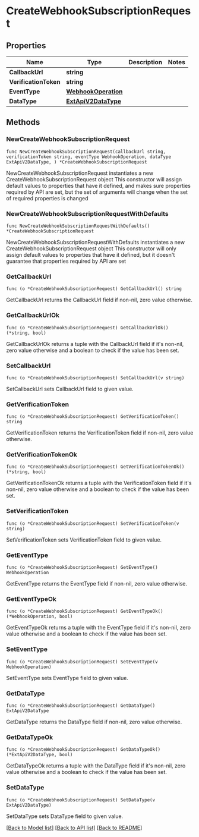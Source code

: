 # CreateWebhookSubscriptionRequest

## Properties

Name | Type | Description | Notes
------------ | ------------- | ------------- | -------------
**CallbackUrl** | **string** |  | 
**VerificationToken** | **string** |  | 
**EventType** | [**WebhookOperation**](WebhookOperation.md) |  | 
**DataType** | [**ExtApiV2DataType**](ExtApiV2DataType.md) |  | 

## Methods

### NewCreateWebhookSubscriptionRequest

`func NewCreateWebhookSubscriptionRequest(callbackUrl string, verificationToken string, eventType WebhookOperation, dataType ExtApiV2DataType, ) *CreateWebhookSubscriptionRequest`

NewCreateWebhookSubscriptionRequest instantiates a new CreateWebhookSubscriptionRequest object
This constructor will assign default values to properties that have it defined,
and makes sure properties required by API are set, but the set of arguments
will change when the set of required properties is changed

### NewCreateWebhookSubscriptionRequestWithDefaults

`func NewCreateWebhookSubscriptionRequestWithDefaults() *CreateWebhookSubscriptionRequest`

NewCreateWebhookSubscriptionRequestWithDefaults instantiates a new CreateWebhookSubscriptionRequest object
This constructor will only assign default values to properties that have it defined,
but it doesn't guarantee that properties required by API are set

### GetCallbackUrl

`func (o *CreateWebhookSubscriptionRequest) GetCallbackUrl() string`

GetCallbackUrl returns the CallbackUrl field if non-nil, zero value otherwise.

### GetCallbackUrlOk

`func (o *CreateWebhookSubscriptionRequest) GetCallbackUrlOk() (*string, bool)`

GetCallbackUrlOk returns a tuple with the CallbackUrl field if it's non-nil, zero value otherwise
and a boolean to check if the value has been set.

### SetCallbackUrl

`func (o *CreateWebhookSubscriptionRequest) SetCallbackUrl(v string)`

SetCallbackUrl sets CallbackUrl field to given value.


### GetVerificationToken

`func (o *CreateWebhookSubscriptionRequest) GetVerificationToken() string`

GetVerificationToken returns the VerificationToken field if non-nil, zero value otherwise.

### GetVerificationTokenOk

`func (o *CreateWebhookSubscriptionRequest) GetVerificationTokenOk() (*string, bool)`

GetVerificationTokenOk returns a tuple with the VerificationToken field if it's non-nil, zero value otherwise
and a boolean to check if the value has been set.

### SetVerificationToken

`func (o *CreateWebhookSubscriptionRequest) SetVerificationToken(v string)`

SetVerificationToken sets VerificationToken field to given value.


### GetEventType

`func (o *CreateWebhookSubscriptionRequest) GetEventType() WebhookOperation`

GetEventType returns the EventType field if non-nil, zero value otherwise.

### GetEventTypeOk

`func (o *CreateWebhookSubscriptionRequest) GetEventTypeOk() (*WebhookOperation, bool)`

GetEventTypeOk returns a tuple with the EventType field if it's non-nil, zero value otherwise
and a boolean to check if the value has been set.

### SetEventType

`func (o *CreateWebhookSubscriptionRequest) SetEventType(v WebhookOperation)`

SetEventType sets EventType field to given value.


### GetDataType

`func (o *CreateWebhookSubscriptionRequest) GetDataType() ExtApiV2DataType`

GetDataType returns the DataType field if non-nil, zero value otherwise.

### GetDataTypeOk

`func (o *CreateWebhookSubscriptionRequest) GetDataTypeOk() (*ExtApiV2DataType, bool)`

GetDataTypeOk returns a tuple with the DataType field if it's non-nil, zero value otherwise
and a boolean to check if the value has been set.

### SetDataType

`func (o *CreateWebhookSubscriptionRequest) SetDataType(v ExtApiV2DataType)`

SetDataType sets DataType field to given value.



[[Back to Model list]](../README.md#documentation-for-models) [[Back to API list]](../README.md#documentation-for-api-endpoints) [[Back to README]](../README.md)


